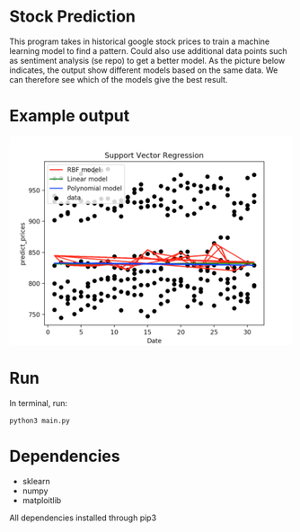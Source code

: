 # Stock Prediction

This program takes in historical google stock prices to train a machine learning model to find a pattern. Could also use additional data points such as sentiment analysis (se repo) to get a better model.
As the picture below indicates, the output show different models based on the same data. We can therefore see which of the models give the best result.

# Example output

![output picture](output.png?raw=true "Optional Title")

# Run

In terminal, run:

    python3 main.py

# Dependencies 

- sklearn
- numpy
- matploitlib

All dependencies installed through pip3

